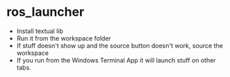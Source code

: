 # ros_launcher
- Install textual lib
- Run it from the workspace folder
- If stuff doesn't show up and the source button doesn't work, source the workspace
- If you run from the Windows Terminal App it will launch stuff on other tabs.